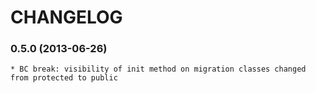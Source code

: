 CHANGELOG
=========

### 0.5.0 (2013-06-26)

    * BC break: visibility of init method on migration classes changed from protected to public


